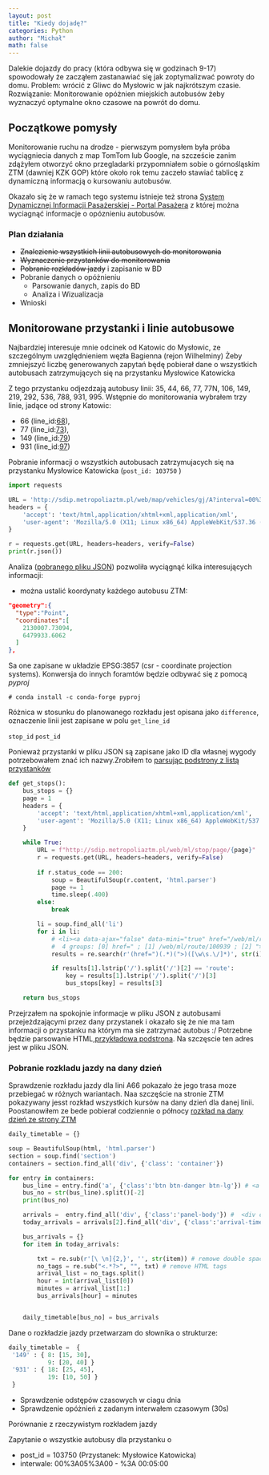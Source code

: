 ```yaml
---
layout: post
title: "Kiedy dojadę?"
categories: Python
author: "Michał"
math: false
---
```


Dalekie dojazdy do pracy (która odbywa się w godzinach 9-17) spowodowały że zacząłem zastanawiać się jak zoptymalizwać powroty do domu. 
Problem: wrócić z Gliwc do Mysłowic w jak najkrótszym czasie.
Rozwiązanie: Monitorowanie opóżnien miejskich autobusów żeby wyznaczyć optymalne okno czasowe na powrót do domu. 

## Początkowe pomysły
Monitorowanie ruchu na drodze - pierwszym pomysłem była próba wyciągniecia danych z map TomTom lub Google, na szczeście zanim zdążyłem otworzyć okno przegladarki przypomniałem sobie o górnośląskim ZTM (dawniej KZK GOP) które około rok temu zaczeło stawiać tablicę z dynamiczną informacją o kursowaniu autobusów. 

Okazało się że w ramach tego systemu istnieje też strona [System Dynamicznej Informacji Pasażerskiej - Portal Pasażera](http://sdip.metropoliaztm.pl/web/ml/map/) z której można wyciagnąć informacje o opóznieniu autobusów.

### Plan działania
* ~~Znalezienie wszystkich linii autobusowych do monitorowania~~
* ~~Wyznaczenie przystanków do monitorowania~~
* ~~Pobranie rozkładów jazdy~~ i zapisanie w BD
* Pobranie danych o opóżnieniu
  * Parsowanie danych, zapis do BD
  * Analiza i Wizualizacja
 * Wnioski

## Monitorowane przystanki i linie autobusowe
Najbardziej interesuje mnie odcinek od Katowic do Mysłowic, ze szczególnym uwzględnieniem węzła Bagienna (rejon Wilhelminy) Żeby zmniejszyć liczbę generowanych zapytań będę pobierał dane o wszystkich autobusach zatrzymujących się na przystanku Mysłowice Katowicka 

Z tego przystanku odjezdzają autobusy linii: 35, 44, 66, 77, 77N, 106, 149, 219, 292, 536, 788, 931, 995. Wstępnie do monitorowania wybrałem trzy linie, jadące od strony Katowic:
- 66 (line_id:[68](http://sdip.metropoliaztm.pl/web/ml/line/68)),
- 77 (line_id:[73](http://sdip.metropoliaztm.pl/web/ml/line/73)),
- 149 (line_id:[79](http://sdip.metropoliaztm.pl/web/ml/line/79))
- 931 (line_id:[97](http://sdip.metropoliaztm.pl/web/ml/line/97))

Pobranie informacji o wszystkich autobusach zatrzymujacych się na przystanku Mysłowice Katowicka (`post_id: 103750` )

```python
import requests

URL = 'http://sdip.metropoliaztm.pl/web/map/vehicles/gj/A?interval=00%3A05%3A00&post_id=103750'
headers = {
    'accept': 'text/html,application/xhtml+xml,application/xml',
    'user-agent': 'Mozilla/5.0 (X11; Linux x86_64) AppleWebKit/537.36 (KHTML, like Gecko) Chrome/67.0.3396.99 Safari/537.36'
}

r = requests.get(URL, headers=headers, verify=False)
print(r.json())
```

Analiza ([pobranego pliku JSON](http://sdip.metropoliaztm.pl/web/map/vehicles/gj/A?interval=00%3A05%3A00&post_id=103750)) pozwoliła wyciągnąć kilka interesujących informacji:
* można ustalić koordynaty każdego autobusu ZTM:
```json
"geometry":{
  "type":"Point",
  "coordinates":[
    2130007.73094,
    6479933.6062
  ]
},
```

Sa one zapisane w układzie EPSG:3857 (csr - coordinate projection systems). Konwersja do innych foramtów będzie odbywać się z pomocą *pyproj*
```
# conda install -c conda-forge pyproj
```

Różnica w stosunku do planowanego rozkładu jest opisana jako `difference`, oznaczenie linii jest zapisane w polu `get_line_id`

`stop_id`
`post_id`


Ponieważ przystanki w pliku JSON są zapisane jako ID dla własnej wygody potrzebowałem znać ich nazwy.Zrobiłem to [parsując podstrony z listą przystanków](http://sdip.metropoliaztm.pl/web/ml/stop/page/1)


```python
def get_stops():
    bus_stops = {}
    page = 1
    headers = {
        'accept': 'text/html,application/xhtml+xml,application/xml',
        'user-agent': 'Mozilla/5.0 (X11; Linux x86_64) AppleWebKit/537.36 (KHTML, like Gecko) Chrome/67.0.3396.99 Safari/537.36'
    }

    while True:
        URL = f"http://sdip.metropoliaztm.pl/web/ml/stop/page/{page}"
        r = requests.get(URL, headers=headers, verify=False)
    
        if r.status_code == 200:
            soup = BeautifulSoup(r.content, 'html.parser')
            page += 1
            time.sleep(.400)
        else:
            break

        li = soup.find_all('li')
        for i in li:
            # <li><a data-ajax="false" data-mini="true" href="/web/ml/route/100939">Grodziec Boleradz n/ż</a></li>
            #  4 groups: [0] href=" ; [1] /web/ml/route/100939 ; [2] "> ; [3] Grodziec Boleradz n/ż
            results = re.search(r'(href=")(.*)(">)([\w\s.\/]*)', str(i)).groups() 

            if results[1].lstrip('/').split('/')[2] == 'route':
                key = results[1].lstrip('/').split('/')[3]
                bus_stops[key] = results[3]

    return bus_stops
```

Przejrzałem na spokojnie informacje w pliku JSON z autobusami przejeżdzającymi przez dany przystanek i okazało się że nie ma tam informacji o przystanku na którym ma sie zatrzymać autobus :/ Potrzebne będzie parsowanie HTML,[przykładowa podstrona](http://sdip.metropoliaztm.pl/web/ml/map/vehicles/1174). Na szczęscie ten adres jest w pliku JSON.


### Pobranie rozkladu jazdy na dany dzień

Sprawdzenie rozkładu jazdy dla lini A66 pokazało że jego trasa moze przebiegać w różnych wariantach. Naa szczęście na stronie ZTM pokazywany jesst rozkład wszystkich kursów na dany dzień dla danej linii. Poostanowiłem ze bede pobierał codziennie o północy [rozkład na dany dzień ze strony ZTM](https://rj.metropoliaztm.pl/rozklady/przystanek/160056/)

```python
daily_timetable = {}

soup = BeautifulSoup(html, 'html.parser')
section = soup.find('section') 
containers = section.find_all('div', {'class': 'container'})

for entry in containers:
    bus_line = entry.find('a', {'class':'btn btn-danger btn-lg'}) # <a style="min-width:60px;" href="/rozklady/1-106/" class="btn btn-danger btn-lg" title="Zobacz szczegółowy rozkład jazdy dla linii 106">
    bus_no = str(bus_line).split()[-2]
    print(bus_no)

    arrivals =  entry.find_all('div', {'class':'panel-body'}) #  <div class="panel-body rundaycalendar" >
    today_arrivals = arrivals[2].find_all('div', {'class':'arrival-time'})

    bus_arrivals = {}
    for item in today_arrivals:

        txt = re.sub(r'[\ \n]{2,}', '', str(item)) # remowe double spaces and newlines
        no_tags = re.sub("<.*?>", "", txt) # remove HTML tags
        arrival_list = no_tags.split() 
        hour = int(arrival_list[0])
        minutes = arrival_list[1:]
        bus_arrivals[hour] = minutes


    daily_timetable[bus_no] = bus_arrivals
```

Dane o rozkładzie jazdy przetwarzam do słownika o strukturze:

```python
daily_timetable =  {
 '149' : { 8: [15, 30],
           9: [20, 40] }
 '931' : { 18: [25, 45],
           19: [10, 50] }
 }
```

- Sprawdzenie odstępów czasowych w ciagu dnia
- Sprawdzenie opóżnień z zadanym interwałem czasowym (30s)


Porównanie z rzeczywistym rozkładem jazdy

Zapytanie o wszystkie autobusy dla przystanku o 
* post_id = 103750 (Przystanek: Mysłowice Katowicka)
* interwale: 00%3A05%3A00 - %3A 00:05:00


